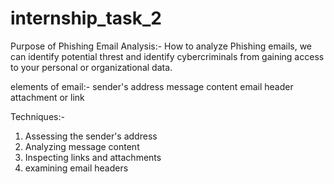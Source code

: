 # internship_task_2

Purpose of Phishing Email Analysis:-
How to analyze Phishing emails, we can identify potential threst and identify cybercriminals from gaining access to your personal or organizational data.

elements of email:-
sender's address
message content
email header
attachment or link

Techniques:-
1. Assessing the sender's address
2. Analyzing message content
3. Inspecting links and attachments
4. examining email headers


